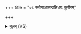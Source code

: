 +++
title = "०८ स्तोमाआसन्प्रतिधयः कुरीरम्"

+++
<details><summary>मूलम् (VS)</summary>

स्तोमा॑आसन्प्रति॒धयः॑ कु॒रीरं॒ छन्द॑ ओप॒शः। सू॒र्याया॑ अ॒श्विना॑व॒राग्निरा॑सीत्पुरोग॒वः ॥
</details>